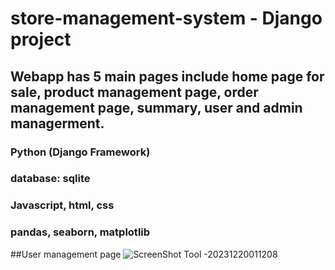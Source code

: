 # store-management-system - Django project
## Webapp has 5 main pages include home page for sale, product management page, order management page, summary, user and admin managerment.
### Python (Django Framework)
### database: sqlite
### Javascript, html, css
### pandas, seaborn, matplotlib

##User management page
![ScreenShot Tool -20231220011208](https://github.com/DuyPhan18/store-management-system/assets/102722461/6c16ddaa-388c-4694-97f8-068a66aff8de)
